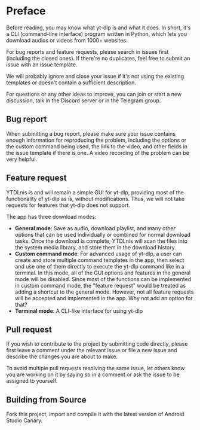 # Preface
Before reading, you may know what yt-dlp is and what it does. In short, it's a CLI (command-line interface) program written in Python, which lets you download audios or videos from 1000+ websites.

For bug reports and feature requests, please search in issues first (including the closed ones). If there're no duplicates, feel free to submit an issue with an issue template.

We will probably ignore and close your issue if it's not using the existing templates or doesn't contain a sufficient description.

For questions or any other ideas to improve, you can join or start a new discussion, talk in the Discord server or in the Telegram group.

## Bug report
When submitting a bug report, please make sure your issue contains enough information for reproducing the problem, including the options or the custom command being used, the link to the video, and other fields in the issue template if there is one. A video recording of the problem can be very helpful.

## Feature request
YTDLnis is and will remain a simple GUI for yt-dlp, providing most of the functionality of yt-dlp as is, without modifications. Thus, we will not take requests for features that yt-dlp does not support.

The app has three download modes:

- <b>General mode</b>: Save as audio, download playlist, and many other options that can be used individually or combined for normal download tasks. Once the download is complete, YTDLnis will scan the files into the system media library, and store them in the download history.
- <b>Custom command mode</b>: For advanced usage of yt-dlp, a user can create and store multiple command templates in the app, then select and use one of them directly to execute the yt-dlp command like in a terminal. In this mode, all of the GUI options and features in the general mode will be disabled.
  Since most of the functions can be implemented in custom command mode, the "feature request" would be treated as adding a shortcut to the general mode. However, not all feature requests will be accepted and implemented in the app. Why not add an option for that?
- <b>Terminal mode</b>: A CLI-like interface for using yt-dlp

## Pull request
If you wish to contribute to the project by submitting code directly, please first leave a comment under the relevant issue or file a new issue and describe the changes you are about to make.

To avoid multiple pull requests resolving the same issue, let others know you are working on it by saying so in a comment or ask the issue to be assigned to yourself.

## Building from Source
Fork this project, import and compile it with the latest version of Android Studio Canary.
